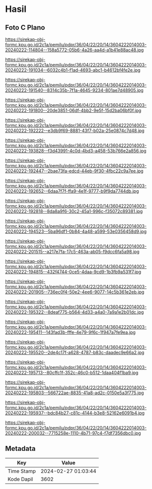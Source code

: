# Hasil

## Foto C Plano

https://sirekap-obj-formc.kpu.go.id/2c1a/pemilu/pdpr/36/04/22/20/14/3604222014003-20240222-114804--158a5772-05b6-4a26-aa4d-a1b41e88ac48.jpg

https://sirekap-obj-formc.kpu.go.id/2c1a/pemilu/pdpr/36/04/22/20/14/3604222014003-20240222-191034--6032c4b1-f1ad-4693-abc1-b4612bf4fe2e.jpg

https://sirekap-obj-formc.kpu.go.id/2c1a/pemilu/pdpr/36/04/22/20/14/3604222014003-20240222-191540--8314c35b-7f1a-4645-9234-801ae7d48905.jpg

https://sirekap-obj-formc.kpu.go.id/2c1a/pemilu/pdpr/36/04/22/20/14/3604222014003-20240222-191800--20de3851-06df-4bb2-9e5f-15d2ba06bf0f.jpg

https://sirekap-obj-formc.kpu.go.id/2c1a/pemilu/pdpr/36/04/22/20/14/3604222014003-20240222-192222--e3db9f69-8881-43f7-b02a-25e0874c7d48.jpg

https://sirekap-obj-formc.kpu.go.id/2c1a/pemilu/pdpr/36/04/22/20/14/3604222014003-20240222-193828--f3d43991-4c0d-4bd3-a458-53b766e2a856.jpg

https://sirekap-obj-formc.kpu.go.id/2c1a/pemilu/pdpr/36/04/22/20/14/3604222014003-20240222-192447--2bae73fa-edcd-44eb-9f30-4fbc22c9a7ee.jpg

https://sirekap-obj-formc.kpu.go.id/2c1a/pemilu/pdpr/36/04/22/20/14/3604222014003-20240222-192652--6daa7f7f-ffa9-4e1f-9777-b9f9da7744db.jpg

https://sirekap-obj-formc.kpu.go.id/2c1a/pemilu/pdpr/36/04/22/20/14/3604222014003-20240222-192818--8da8a9f6-30c2-45a1-996c-f35072c89381.jpg

https://sirekap-obj-formc.kpu.go.id/2c1a/pemilu/pdpr/36/04/22/20/14/3604222014003-20240222-194523--5ba96df1-0b84-4a48-a599-53e0356458d9.jpg

https://sirekap-obj-formc.kpu.go.id/2c1a/pemilu/pdpr/36/04/22/20/14/3604222014003-20240222-201515--a217e7fa-17c5-463a-ab05-f9dcc6fa5a98.jpg

https://sirekap-obj-formc.kpu.go.id/2c1a/pemilu/pdpr/36/04/22/20/14/3604222014003-20240222-194815--432f4744-0ce5-4daa-9cd9-1b3fb9a531f7.jpg

https://sirekap-obj-formc.kpu.go.id/2c1a/pemilu/pdpr/36/04/22/20/14/3604222014003-20240222-201905--736ec0f4-50e2-4ee6-9077-14c5b361e2eb.jpg

https://sirekap-obj-formc.kpu.go.id/2c1a/pemilu/pdpr/36/04/22/20/14/3604222014003-20240222-195322--8deaf775-b564-4d33-a4a0-7a9a1e2b01dc.jpg

https://sirekap-obj-formc.kpu.go.id/2c1a/pemilu/pdpr/36/04/22/20/14/3604222014003-20240222-195411--143fad3b-fffe-4e79-9f6c-1f947a7fe9ea.jpg

https://sirekap-obj-formc.kpu.go.id/2c1a/pemilu/pdpr/36/04/22/20/14/3604222014003-20240222-195520--2de4c17f-a628-4787-b83c-daadec9e66a2.jpg

https://sirekap-obj-formc.kpu.go.id/2c1a/pemilu/pdpr/36/04/22/20/14/3604222014003-20240222-195713--80cffc1f-352c-46c0-b512-1daa404f1ba9.jpg

https://sirekap-obj-formc.kpu.go.id/2c1a/pemilu/pdpr/36/04/22/20/14/3604222014003-20240222-195803--566722ae-8835-41a8-ad2c-0150e5a3f775.jpg

https://sirekap-obj-formc.kpu.go.id/2c1a/pemilu/pdpr/36/04/22/20/14/3604222014003-20240222-195937--bdc84b27-c81c-4144-b3e8-52162e6091b4.jpg

https://sirekap-obj-formc.kpu.go.id/2c1a/pemilu/pdpr/36/04/22/20/14/3604222014003-20240222-200032--7715258e-1110-4b71-97c4-f7df7356dbc0.jpg


## Metadata

| Key        | Value               |
| ---------- | ------------------- |
| Time Stamp | 2024-02-27 01:03:44 |
| Kode Dapil | 3602                |



